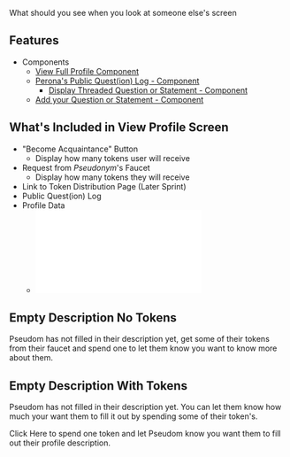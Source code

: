 What should you see when you look at someone else's screen

## Features

* Components
	* [View Full Profile Component](../Components/View%20Full%20Profile%20Component.md)
	* [Perona's Public Quest(ion) Log - Component](../Components/Perona's%20Public%20Quest(ion)%20Log%20-%20Component.md)
		* [Display Threaded Question or Statement - Component](../Components/Display%20Threaded%20Question%20or%20Statement%20-%20Component.md)
	* [Add your Question or Statement - Component](../Components/Add%20your%20Question%20or%20Statement%20-%20Component.md)

## What's Included in View Profile Screen

* "Become Acquaintance" Button
	* Display how many tokens user will receive
* Request from *Pseudonym*'s Faucet
	* Display how many tokens they will receive
* Link to Token Distribution Page (Later Sprint)
* Public Quest(ion) Log
* Profile Data
	* ![View Full Profile Component](../Components/View%20Full%20Profile%20Component.md)
## Empty Description No Tokens

Pseudom has not filled in their description yet, get some of their tokens from their faucet and spend one to let them know you want to know more about them.

## Empty Description With Tokens

Pseudom has not filled in their description yet. You can let them know how much your want them to fill it out by spending some of their token's.

Click Here to spend one token and let Pseudom know you want them to fill out their profile description.